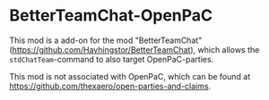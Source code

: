 # BetterTeamChat-OpenPaC

This mod is a add-on for the mod "BetterTeamChat" (https://github.com/Havhingstor/BetterTeamChat), which allows the `stdChatTeam`-command to also target OpenPaC-parties.

This mod is not associated with OpenPaC, which can be found at https://github.com/thexaero/open-parties-and-claims.

